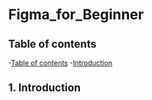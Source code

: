# Figma_for_Beginner

## Table of contents
-[Table of contents](#table-of-contents)
-[Introduction](#1-introduction)



## 1. Introduction
